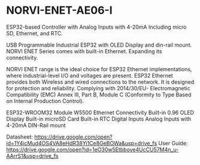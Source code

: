# NORVI-ENET-AE06-I
 ESP32-based Controller with Analog Inputs with 4-20mA Including micro SD, Ethernet, and RTC. 

USB Programmable Industrial ESP32 with OLED Display and din-rail mount. NORVI ENET Series comes with built-in Ethernet. Expanding its connectivity.  

NORVI ENET range is the ideal choice for ESP32 Ethernet implementations, where industrial-level I/O and voltages are present. 
ESP32 Ethernet provides both Wireless and wired connections to the network. 
It is designed for protection and reliability. 
Complying with  2014/30/EU- Electromagnetic Compatibility (EMC)
Annex III, Part B, Module C (Conformity to Type Based on Internal Production Control).

ESP32-WROOM32 Module
W5500 Ethernet Connectivity
Built-in 0.96 OLED Display
Built-in microSD Card
Built-in RTC
Digital Inputs
Analog Inputs with 4-20mA
DIN-Rail mount

Datasheet:   https://drive.google.com/open?id=1Y4icMud4OS4VA8eHdR38Yi1Ce8GeBOWa&usp=drive_fs
User Guide:  https://drive.google.com/open?id=1eO30w5Etbboye4UcCU57M4n_u-AArrS1&usp=drive_fs
